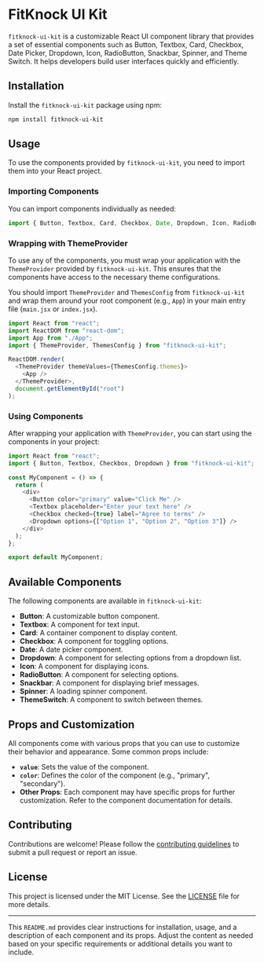 # FitKnock UI Kit

`fitknock-ui-kit` is a customizable React UI component library that provides a set of essential components such as Button, Textbox, Card, Checkbox, Date Picker, Dropdown, Icon, RadioButton, Snackbar, Spinner, and Theme Switch. It helps developers build user interfaces quickly and efficiently.

## Installation

Install the `fitknock-ui-kit` package using npm:

```bash
npm install fitknock-ui-kit
```

## Usage

To use the components provided by `fitknock-ui-kit`, you need to import them into your React project.

### Importing Components

You can import components individually as needed:

```javascript
import { Button, Textbox, Card, Checkbox, Date, Dropdown, Icon, RadioButton, Snackbar, Spinner, ThemeSwitch } from "fitknock-ui-kit";
```

### Wrapping with ThemeProvider

To use any of the components, you must wrap your application with the `ThemeProvider` provided by `fitknock-ui-kit`. This ensures that the components have access to the necessary theme configurations.

You should import `ThemeProvider` and `ThemesConfig` from `fitknock-ui-kit` and wrap them around your root component (e.g., `App`) in your main entry file (`main.jsx` or `index.jsx`).

```javascript
import React from "react";
import ReactDOM from "react-dom";
import App from "./App";
import { ThemeProvider, ThemesConfig } from "fitknock-ui-kit";

ReactDOM.render(
  <ThemeProvider themeValues={ThemesConfig.themes}>
    <App />
  </ThemeProvider>,
  document.getElementById("root")
);
```

### Using Components

After wrapping your application with `ThemeProvider`, you can start using the components in your project:

```javascript
import React from "react";
import { Button, Textbox, Checkbox, Dropdown } from "fitknock-ui-kit";

const MyComponent = () => {
  return (
    <div>
      <Button color="primary" value="Click Me" />
      <Textbox placeholder="Enter your text here" />
      <Checkbox checked={true} label="Agree to terms" />
      <Dropdown options={["Option 1", "Option 2", "Option 3"]} />
    </div>
  );
};

export default MyComponent;
```

## Available Components

The following components are available in `fitknock-ui-kit`:

- **Button**: A customizable button component.
- **Textbox**: A component for text input.
- **Card**: A container component to display content.
- **Checkbox**: A component for toggling options.
- **Date**: A date picker component.
- **Dropdown**: A component for selecting options from a dropdown list.
- **Icon**: A component for displaying icons.
- **RadioButton**: A component for selecting options.
- **Snackbar**: A component for displaying brief messages.
- **Spinner**: A loading spinner component.
- **ThemeSwitch**: A component to switch between themes.

## Props and Customization

All components come with various props that you can use to customize their behavior and appearance. Some common props include:

- **`value`**: Sets the value of the component.
- **`color`**: Defines the color of the component (e.g., "primary", "secondary").
- **Other Props**: Each component may have specific props for further customization. Refer to the component documentation for details.

## Contributing

Contributions are welcome! Please follow the [contributing guidelines](CONTRIBUTING.md) to submit a pull request or report an issue.

## License

This project is licensed under the MIT License. See the [LICENSE](LICENSE) file for more details.

---

This `README.md` provides clear instructions for installation, usage, and a description of each component and its props. Adjust the content as needed based on your specific requirements or additional details you want to include.